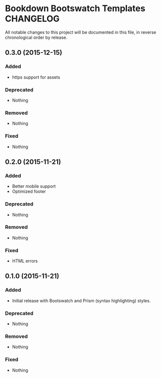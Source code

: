 # Bookdown Bootswatch Templates CHANGELOG

All notable changes to this project will be documented in this file, in reverse chronological order by release.

## 0.3.0 (2015-12-15)

### Added

* https support for assets

### Deprecated

* Nothing

### Removed

* Nothing

### Fixed

* Nothing

## 0.2.0 (2015-11-21)

### Added

* Better mobile support
* Optimized footer

### Deprecated

* Nothing

### Removed

* Nothing

### Fixed

* HTML errors

## 0.1.0 (2015-11-21)

### Added

* Initial release with Bootswatch and Prism (syntax highlighting) styles.

### Deprecated

* Nothing

### Removed

* Nothing

### Fixed

* Nothing
